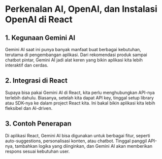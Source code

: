 # Perkenalan AI, OpenAI, dan Instalasi OpenAI di React

## 1. Kegunaan Gemini AI

Gemini AI saat ini punya banyak manfaat buat berbagai kebutuhan, terutama di pengembangan aplikasi. Dari rekomendasi produk sampai chatbot pintar, Gemini AI jadi alat keren yang bikin aplikasi kita lebih interaktif dan cerdas.

## 2. Integrasi di React

Supaya bisa pakai Gemini AI di React, kita perlu menghubungkan API-nya terlebih dahulu. Biasanya, setelah kita dapat API key, tinggal setup library atau SDK-nya ke dalam project React kita. Ini bakal bikin aplikasi kita lebih fleksibel dan AI-driven.

## 3. Contoh Penerapan

Di aplikasi React, Gemini AI bisa digunakan untuk berbagai fitur, seperti auto-suggestions, personalisasi konten, atau chatbot. Tinggal panggil API-nya, tambahkan logika yang diinginkan, dan Gemini AI akan memberikan respons sesuai kebutuhan user.